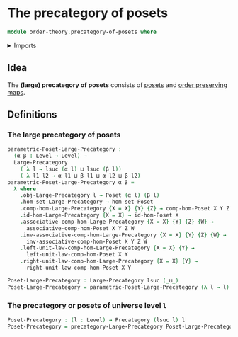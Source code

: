 # The precategory of posets

```agda
module order-theory.precategory-of-posets where
```

<details><summary>Imports</summary>

```agda
open import category-theory.large-precategories
open import category-theory.precategories

open import foundation.universe-levels

open import order-theory.order-preserving-maps-posets
open import order-theory.posets
```

</details>

## Idea

The **(large) precategory of posets** consists of
[posets](order-theory.posets.md) and
[order preserving maps](order-theory.order-preserving-maps-posets.md).

## Definitions

### The large precategory of posets

```agda
parametric-Poset-Large-Precategory :
  (α β : Level → Level) →
  Large-Precategory
    ( λ l → lsuc (α l) ⊔ lsuc (β l))
    ( λ l1 l2 → α l1 ⊔ β l1 ⊔ α l2 ⊔ β l2)
parametric-Poset-Large-Precategory α β =
  λ where
    .obj-Large-Precategory l → Poset (α l) (β l)
    .hom-set-Large-Precategory → hom-set-Poset
    .comp-hom-Large-Precategory {X = X} {Y} {Z} → comp-hom-Poset X Y Z
    .id-hom-Large-Precategory {X = X} → id-hom-Poset X
    .associative-comp-hom-Large-Precategory {X = X} {Y} {Z} {W} →
      associative-comp-hom-Poset X Y Z W
    .inv-associative-comp-hom-Large-Precategory {X = X} {Y} {Z} {W} →
      inv-associative-comp-hom-Poset X Y Z W
    .left-unit-law-comp-hom-Large-Precategory {X = X} {Y} →
      left-unit-law-comp-hom-Poset X Y
    .right-unit-law-comp-hom-Large-Precategory {X = X} {Y} →
      right-unit-law-comp-hom-Poset X Y

Poset-Large-Precategory : Large-Precategory lsuc (_⊔_)
Poset-Large-Precategory = parametric-Poset-Large-Precategory (λ l → l) (λ l → l)
```

### The precategory or posets of universe level `l`

```agda
Poset-Precategory : (l : Level) → Precategory (lsuc l) l
Poset-Precategory = precategory-Large-Precategory Poset-Large-Precategory
```
